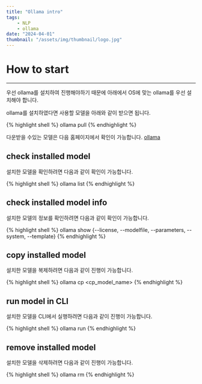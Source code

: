```yaml
---
title: "Ollama intro"
tags:
    - NLP
    - ollama
date: "2024-04-01"
thumbnail: "/assets/img/thumbnail/logo.jpg"
---
```


# How to start
---
우선 ollama를 설치하여 진행해야하기 때문에 아래에서 OS에 맞는 ollama를 우선 설치해야 합니다.


ollama를 설치하였다면 사용할 모델을 아래와 같이 받으면 됩니다.

{% highlight shell %}
ollama pull <model>
{% endhighlight %}

다운받을 수있는 모델은 다음 홈페이지에서 확인이 가능합니다.
[ollama](https://ollama.com/library)

## check installed model
설치한 모델을 확인하려면 다음과 같이 확인이 가능합니다.

{% highlight shell %}
ollama list
{% endhighlight %}

## check installed model info
설치한 모델의 정보를 확인하려면 다음과 같이 확인이 가능합니다.

{% highlight shell %}
ollama show <model> {--license, --modelfile, --parameters, --system, --template}
{% endhighlight %}

## copy installed model
설치한 모델을 복제하려면 다음과 같이 진행이 가능합니다.

{% highlight shell %}
ollama cp <model> <cp_model_name>
{% endhighlight %}

## run model in CLI
설치한 모델을 CLI에서 실행하려면 다음과 같이 진행이 가능합니다.

{% highlight shell %}
ollama run <model>
{% endhighlight %}

## remove installed model
설치한 모델을 삭제하려면 다음과 같이 진행이 가능합니다.

{% highlight shell %}
ollama rm <model>
{% endhighlight %}
